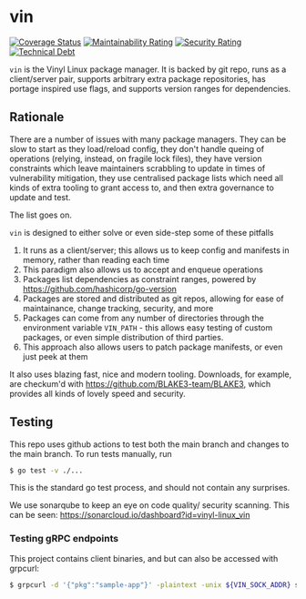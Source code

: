 # vin

[![Coverage Status](https://coveralls.io/repos/github/vinyl-linux/vin/badge.svg?branch=main)](https://coveralls.io/github/vinyl-linux/vin?branch=main)
[![Maintainability Rating](https://sonarcloud.io/api/project_badges/measure?project=vinyl-linux_vin&metric=sqale_rating)](https://sonarcloud.io/dashboard?id=vinyl-linux_vin)
[![Security Rating](https://sonarcloud.io/api/project_badges/measure?project=vinyl-linux_vin&metric=security_rating)](https://sonarcloud.io/dashboard?id=vinyl-linux_vin)
[![Technical Debt](https://sonarcloud.io/api/project_badges/measure?project=vinyl-linux_vin&metric=sqale_index)](https://sonarcloud.io/dashboard?id=vinyl-linux_vin)

`vin` is the Vinyl Linux package manager. It is backed by git repo, runs as a client/server pair, supports arbitrary extra package repositories, has portage inspired use flags, and supports version ranges for dependencies.


## Rationale

There are a number of issues with many package managers. They can be slow to start as they load/reload config, they don't handle queing of operations (relying, instead, on fragile lock files), they have version constraints which leave maintainers scrabbling to update in times of vulnerability mitigation, they use centralised package lists which need all kinds of extra tooling to grant access to, and then extra governance to update and test.

The list goes on.

`vin` is designed to either solve or even side-step some of these pitfalls

1. It runs as a client/server; this allows us to keep config and manifests in memory, rather than reading each time
1. This paradigm also allows us to accept and enqueue operations
1. Packages list dependencies as constraint ranges, powered by https://github.com/hashicorp/go-version
1. Packages are stored and distributed as git repos, allowing for ease of maintainance, change tracking, security, and more
1. Packages can come from any number of directories through the environment variable `VIN_PATH` - this allows easy testing of custom packages, or even simple distribution of third parties.
1. This approach also allows users to patch package manifests, or even just peek at them

It also uses blazing fast, nice and modern tooling. Downloads, for example, are checkum'd with https://github.com/BLAKE3-team/BLAKE3, which provides all kinds of lovely speed and security.

## Testing

This repo uses github actions to test both the main branch and changes to the main branch. To run tests manually, run

```bash
$ go test -v ./...
```

This is the standard go test process, and should not contain any surprises.

We use sonarqube to keep an eye on code quality/ security scanning. This can be seen: https://sonarcloud.io/dashboard?id=vinyl-linux_vin

### Testing gRPC endpoints

This project contains client binaries, and but can also be accessed with grpcurl:

```bash
$ grpcurl -d '{"pkg":"sample-app"}' -plaintext -unix ${VIN_SOCK_ADDR} server.Vin.Install
```
